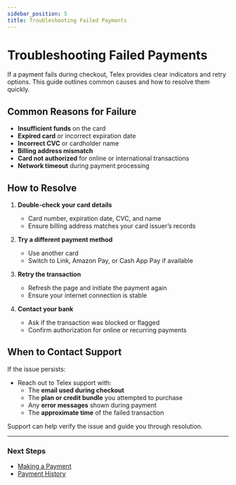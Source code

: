 ```yaml
---
sidebar_position: 5
title: Troubleshooting Failed Payments
---
```


# Troubleshooting Failed Payments

If a payment fails during checkout, Telex provides clear indicators and retry options. This guide outlines common causes and how to resolve them quickly.


## Common Reasons for Failure

- **Insufficient funds** on the card
- **Expired card** or incorrect expiration date
- **Incorrect CVC** or cardholder name
- **Billing address mismatch**
- **Card not authorized** for online or international transactions
- **Network timeout** during payment processing

## How to Resolve

1. **Double-check your card details**
   - Card number, expiration date, CVC, and name
   - Ensure billing address matches your card issuer’s records

2. **Try a different payment method**
   - Use another card
   - Switch to Link, Amazon Pay, or Cash App Pay if available

3. **Retry the transaction**
   - Refresh the page and initiate the payment again
   - Ensure your internet connection is stable

4. **Contact your bank**
   - Ask if the transaction was blocked or flagged
   - Confirm authorization for online or recurring payments


## When to Contact Support

If the issue persists:

- Reach out to Telex support with:
  - The **email used during checkout**
  - The **plan or credit bundle** you attempted to purchase
  - Any **error messages** shown during payment
  - The **approximate time** of the failed transaction

Support can help verify the issue and guide you through resolution.

---

### Next Steps

- [Making a Payment](./making-payment.md)
- [Payment History](./payment-record.md)